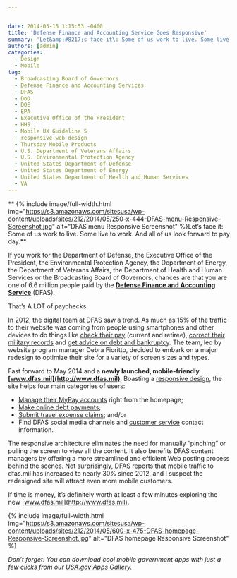 ```yaml
---


date: 2014-05-15 1:15:53 -0400
title: 'Defense Finance and Accounting Service Goes Responsive'
summary: 'Let&amp;#8217;s face it\: Some of us work to live. Some live to work. And all of us&nbsp;look forward to pay day. If you&nbsp;work for&nbsp;the&nbsp;Department of Defense, the&nbsp;Executive Office of the President, the Environmental Protection Agency, the Department of Energy, the Department of Veterans Affairs, the Department of Health and'
authors: [admin]
categories:
  - Design
  - Mobile
tag:
  - Broadcasting Board of Governors
  - Defense Finance and Accounting Services
  - DFAS
  - DoD
  - DOE
  - EPA
  - Executive Office of the President
  - HHS
  - Mobile UX Guideline 5
  - responsive web design
  - Thursday Mobile Products
  - U.S. Department of Veterans Affairs
  - U.S. Environmental Protection Agency
  - United States Department of Defense
  - United States Department of Energy
  - United States Department of Health and Human Services
  - VA
---
```


**
{% include image/full-width.html img="https://s3.amazonaws.com/sitesusa/wp-content/uploads/sites/212/2014/05/250-x-444-DFAS-menu-Responsive-Screenshot.jpg" alt="DFAS menu Responsive Screenshot" %}Let&#8217;s face it: Some of us work to live. Some live to work. And all of us look forward to pay day.**

If you work for the Department of Defense, the Executive Office of the President, the Environmental Protection Agency, the Department of Energy, the Department of Veterans Affairs, the Department of Health and Human Services or the Broadcasting Board of Governors, chances are that you are one of 6.6 million people paid by the **[Defense Finance and Accounting Service](http://www.dfas.mil/pressroom/aboutdfas.html)** (DFAS).

That&#8217;s A LOT of paychecks.

In 2012, the digital team at DFAS saw a trend. As much as 15% of the traffic to their website was coming from people using smartphones and other devices to do things like [check their pay](http://www.dfas.mil/mypayinfo.html) (current and retiree), [correct their military records](http://www.dfas.mil/correctmilitaryrecords.html) and [get advice on debt and bankruptcy](http://www.dfas.mil/debtandclaims.html). The team, led by website program manager Debra Fioritto, decided to embark on a major redesign to optimize their site for a variety of screen sizes and types.

Fast forward to May 2014 and a **newly launched, mobile-friendly** **[www.dfas.mil](http://www.dfas.mil)**. Boasting a [responsive design](https://www.WHATEVER/2014/03/24/why-go-responsive-heres-what-feds-are-saying/), the site helps four main categories of users:

  * [Manage their MyPay accounts](http://www.dfas.mil/mypayinfo.html) right from the homepage;
  * [Make online debt payments](http://www.dfas.mil/debtandclaims.html);
  * [Submit travel expense claims](http://www.dfas.mil/dfas/civilianemployees/travelpay/wheretosubmit.html); and/or
  * Find DFAS social media channels and [customer service](http://www.dfas.mil/customerservice.html) contact information.

The responsive architecture eliminates the need for manually &#8220;pinching&#8221; or pulling the screen to view all the content. It also benefits DFAS content managers by offering a more streamlined and efficient Web posting process behind the scenes. Not surprisingly, DFAS reports that mobile traffic to dfas.mil has increased to nearly 30% since 2012, and I suspect the redesigned site will attract even more mobile customers.

If time is money, it&#8217;s definitely worth at least a few minutes exploring the new [www.dfas.mil](http://www.dfas.mil).


{% include image/full-width.html img="https://s3.amazonaws.com/sitesusa/wp-content/uploads/sites/212/2014/05/600-x-475-DFAS-homepage-Responsive-Screenshot.jpg" alt="DFAS homepage Responsive Screenshot" %}

_Don’t forget: You can download cool mobile government apps with just a few clicks from our [USA.gov Apps Gallery](http://apps.usa.gov/)._